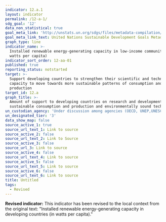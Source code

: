 ```yaml
---
indicator: 12.a.1
layout: indicator
permalink: /12-a-1/
sdg_goal: '12'
data_non_statistical: true
goal_meta_link: 'http://unstats.un.org/sdgs/files/metadata-compilation/Metadata-Goal-12.pdf'
goal_meta_link_text: United Nations Sustainable Development Goals Metadata (pdf 782kB)
graph_type: line
indicator_name: >-
  Installed renewable energy-generating capacity in low-income communities (in
  watts per capita)
indicator_sort_order: 12-aa-01
published: true
reporting_status: notstarted
target: >-
  Support developing countries to strengthen their scientific and technological
  capacity to move towards more sustainable patterns of consumption and
  production
target_id: 12.a
graph_title: >-
  Amount of support to developing countries on research and development for
  sustainable consumption and production and environmentally sound technologies
un_custodian_agency: 'Under discussion among agencies (OECD, UNEP,UNESCO-UIS,World Bank)'
un_designated_tier: '3'
data_show_map: false
source_active_1: true
source_url_text_1: Link to source
source_active_2: false
source_url_text_2: Link to Source
source_active_3: false
source_url_3: Link to source
source_active_4: false
source_url_text_4: Link to source
source_active_5: false
source_url_text_5: Link to source
source_active_6: false
source_url_text_6: Link to source
title: Untitled
tags:
  - Revised
---
```

**Revised indicator:** This indicator has been revised to the local context from the original text: "Installed renewable energy-generating capacity in developing countries (in watts per capita)."